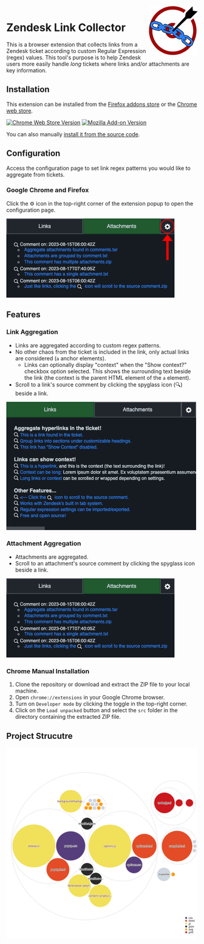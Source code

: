 <img src="https://github.com/BagToad/Zendesk-Link-Collector/blob/d05f079bb994524c10e1cb0766ec593d7b3817d0/icons/zlc-icon-128x128.png" align="right">

# Zendesk Link Collector 

This is a browser extension that collects links from a Zendesk ticket according to custom Regular Expression (regex) values. This tool's purpose is to help Zendesk users more easily handle _long_ tickets where links and/or attachments are key information.

## Installation
This extension can be installed from the [Firefox addons store](https://addons.mozilla.org/en-CA/firefox/addon/zendesk-link-collector/) or the [Chrome web store](https://chrome.google.com/webstore/detail/zendesk-link-collector/nckhapficnbbmcpapjnnegpagfcbjpja).

[![Chrome Web Store Version](https://img.shields.io/chrome-web-store/v/nckhapficnbbmcpapjnnegpagfcbjpja?logo=Google%20Chrome)](https://chrome.google.com/webstore/detail/zendesk-link-collector/nckhapficnbbmcpapjnnegpagfcbjpja) [![Mozilla Add-on Version](https://img.shields.io/amo/v/zendesk-link-collector?logo=Firefox)](https://addons.mozilla.org/en-CA/firefox/addon/zendesk-link-collector/)

You can also manually [install it from the source code](#chrome-manual-installation).

## Configuration
Access the configuration page to set link regex patterns you would like to aggregate from tickets.

### Google Chrome and Firefox

Click the ⚙️ icon in the top-right corner of the extension popup to open the configuration page.

![options-button](samples/options-button-sample.png)

## Features

### Link Aggregation
- Links are aggregated according to custom regex patterns.
- No other chaos from the ticket is included in the link, only actual links are considered (`a` anchor elements).
    - Links can optionally display "context" when the "Show context?" checkbox option selected. This shows the surrounding text beside the link (the context is the parent HTML element of the `a` element).  
- Scroll to a link's source comment by clicking the spyglass icon (🔍) beside a link.

![image](samples/links-sample.png)


### Attachment Aggregation
- Attachments are aggregated.
- Scroll to an attachment's source comment by clicking the spyglass icon beside a link.

![image](samples/attachments-sample.png)

### Chrome Manual Installation
1.  Clone the repository or download and extract the ZIP file to your local machine.
2.  Open `chrome://extensions` in your Google Chrome browser.
3.  Turn on `Developer mode` by clicking the toggle in the top-right corner.
4.  Click on the `Load unpacked` button and select the `src` folder in the directory containing the extracted ZIP file.

## Project Strucutre

![Visualization of the codebase](./diagram.svg)
